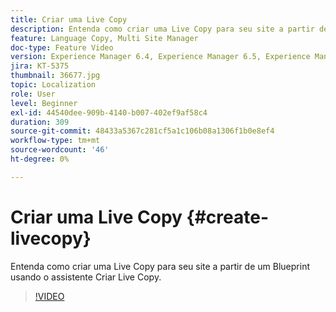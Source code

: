 ```yaml
---
title: Criar uma Live Copy
description: Entenda como criar uma Live Copy para seu site a partir de um Blueprint usando o assistente Criar Live Copy.
feature: Language Copy, Multi Site Manager
doc-type: Feature Video
version: Experience Manager 6.4, Experience Manager 6.5, Experience Manager as a Cloud Service
jira: KT-5375
thumbnail: 36677.jpg
topic: Localization
role: User
level: Beginner
exl-id: 44540dee-909b-4140-b007-402ef9af58c4
duration: 309
source-git-commit: 48433a5367c281cf5a1c106b08a1306f1b0e8ef4
workflow-type: tm+mt
source-wordcount: '46'
ht-degree: 0%

---
```


# Criar uma Live Copy {#create-livecopy}

Entenda como criar uma Live Copy para seu site a partir de um Blueprint usando o assistente Criar Live Copy.

>[!VIDEO](https://video.tv.adobe.com/v/41584?quality=12&learn=on&captions=por_br)
